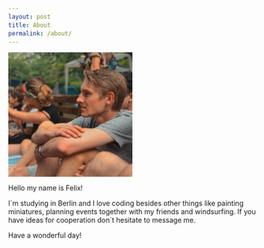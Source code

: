 ```yaml
---
layout: post
title: About
permalink: /about/
---
```



<img align="center" width="50%" alt="Felix" src="/uploads/imgs/me.webp" />

Hello my name is Felix!

I´m studying in Berlin and I love coding besides other things like painting miniatures, planning events together with my friends and windsurfing. If you have ideas for cooperation don´t hesitate to message me.

Have a wonderful day!